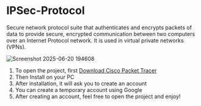 # IPSec-Protocol
Secure network protocol suite that authenticates and encrypts packets of data to provide secure, encrypted communication between two computers over an Internet Protocol network. It is used in virtual private networks (VPNs).

![Screenshot 2025-06-20 194608](https://github.com/user-attachments/assets/dcecdad1-9348-4c24-9709-f891d97fb82d)


1) To open the project, first [Download Cisco Packet Tracer](https://www.computernetworkingnotes.com/ccna-study-guide/download-packet-tracer-for-windows-and-linux.html)
2) Then Install on your PC
3) After installation, it will ask you to create an account
4) You can create a temporary account using Google
5) After creating an account, feel free to open the project and enjoy!
